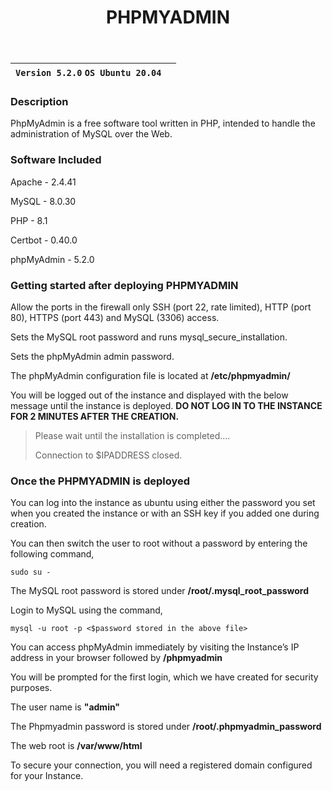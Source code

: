 ﻿---
title: PHPMYADMIN
sidebar_label: phpMyAdmin
---

|**`Version 5.2.0` `OS Ubuntu 20.04`**|  |
|-------------------------------------|--|

### Description

PhpMyAdmin is a free software tool written in PHP, intended to handle the administration of MySQL over the Web.

### Software Included

Apache - 2.4.41

MySQL - 8.0.30

PHP - 8.1

Certbot - 0.40.0

phpMyAdmin - 5.2.0


### Getting started after deploying PHPMYADMIN

 Allow the ports in the firewall only SSH (port 22, rate limited), HTTP (port 80), HTTPS (port 443) and MySQL (3306) access.

 Sets the MySQL root password and runs mysql_secure_installation.

 Sets the phpMyAdmin admin password.

 The phpMyAdmin configuration file is located at **/etc/phpmyadmin/**

 You will be logged out of the instance and displayed with the below message until the instance is deployed. **DO NOT LOG IN TO THE INSTANCE FOR 2 MINUTES AFTER THE CREATION.**
> Please wait until the installation is completed.... 
>
> Connection to $IPADDRESS closed.

### Once the PHPMYADMIN is deployed

 You can log into the instance as ubuntu using either the password you set when you created the instance or with an SSH key if you added one during creation.

You can then switch the user to root without a password by entering the following command,
~~~
sudo su -
~~~

 The MySQL root password is stored under **/root/.mysql_root_password**

 Login to MySQL using the command,
 ~~~
 mysql -u root -p <$password stored in the above file>
 ~~~
 
 You can access phpMyAdmin immediately by visiting the Instance’s IP address in your browser followed by **/phpmyadmin**

 You will be prompted for the first login, which we have created for security purposes. 

 The user name is **"admin"**

 The Phpmyadmin password is stored under **/root/.phpmyadmin_password**

 The web root is **/var/www/html**

 To secure your connection, you will need a registered domain configured for your Instance.
